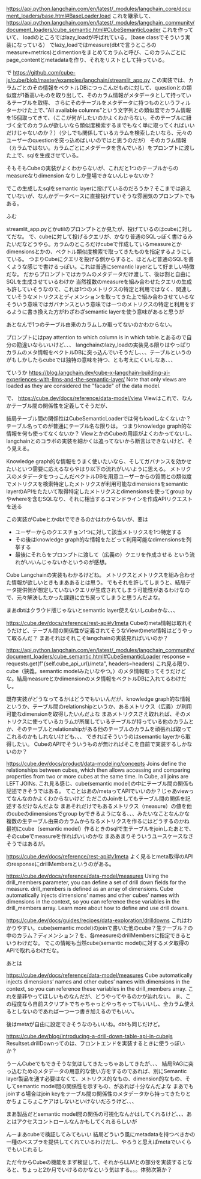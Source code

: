https://api.python.langchain.com/en/latest/_modules/langchain_core/document_loaders/base.html#BaseLoader.load
これを継承して、
https://api.python.langchain.com/en/latest/_modules/langchain_community/document_loaders/cube_semantic.html#CubeSemanticLoader
これを作っていて、
loadのところではlazy_loadが呼ばれている。（base classでそういう実装になっている）
でlazy_loadではmeasure(dbtで言うところのmeasure+metrics)とdimentionをまとめてカラムと呼び、このカラムごとにpage_contentとmetadataを作り、それをリストとして持っている。

で
https://github.com/cube-js/cube/blob/master/examples/langchain/streamlit_app.py
この実装では、カラムごとのその情報をベクトルDBにつっこんだものに対して、questionとの類似度が1番高いものを取り出して、そのカラム情報がメタデータとして持っているテーブルを取得、
さらにそのテーブルをメタデータに持つものというフィルターかけた上で、”All available columns”という文字列との類似度でカラム情報を15個取ってきて、（ここが何がしたいのかよくわからない。そのテーブルに紐づく全てのカラムが欲しいなら類似度検索するまでもなく単に取ってくればいいだけじゃないのか？）（少しでも関係しているカラムを検索したいなら、元々のユーザーのquestionを突っ込めばいいのではと思うのだが）
そのカラム情報（カラムではない。カラムごとにメタデータを含んでいる）をプロンプトに渡した上で、sqlを生成させている。

そもそもCubeの実装がよくわからないが、これだと1つのテーブルからのmeasureなりdimension なりしか登場できないんじゃないか？



でこの生成したsqlをsemantic layerに投げているのだろうか？そこまでは追えていないが、なんかデータベースに直接投げていそうな雰囲気のプロンプトでもある。


ふむ

streamlit_app.pyとかutilのプロンプトとか見たが、投げているのはcubeに対してだな。
で、cubeに対して投げるクエリが、かなり普通のSQLっぽく書けるみたいだなどうやら。カラムのところだけcubeで作成しているmeasureとかdimensionsとかの、ベクトル類似度検索で取ってきたものを指定するようにしている。
つまりCubeにクエリを投げる側からすると、ほとんど普通のSQLを書くような感じで書けるっぽい。これは普通にsemantic layerとして好ましい特徴だな。
だからプロンプトではカラムのメタデータだけ渡して、後は割と自由にSQLを生成させているわけか
当然複数のmeasureを組み合わせたクエリの生成も許していそうなので、これは1つのメトリクスの特定と利用ではなく、関連していそうなメトリクスとディメンションを取ってきた上で組み合わさせているな
そういう意味ではガバナンスという意味では一つのメトリクスの特定と利用をするように書き換えた方がわざわざsemantic layerを使う意味があると思うが

あとなんで1つのテーブル由来のカラムしか取ってないのかわからない。

プロンプトにはpay attention to which column is in which table.とあるので自分の勘違いならいいけど、、、
langchainのlazy_loadの実装見る限りはやっぱりカラムのメタ情報をベクトルDBに突っ込んでいそうだし、、、テーブルというのがもしかしたらcubeでは独特の意味を持つ、とも考えにくいしなあ、、、


ていうか
https://blog.langchain.dev/cube-x-langchain-building-ai-experiences-with-llms-and-the-semantic-layer/
Note that only views are loaded as they are considered the "facade" of the data model.

で、
https://cube.dev/docs/reference/data-model/view
Viewはこれで、なんかテーブル間の関係性を定義してそうだが、

結局テーブル間の関係性はCubeSemanticLoaderでは何もloadしなくないか？テーブル名ってのが普通にテーブル名な限りは。
つまりknowledge graph的な情報を何も使ってなくないか？
ViewとかのCubeの用語がよくわかってないし、langchainとのコラボの実装を細かくは追ってないから断言はできないけど、そう見える。

Knowledge graph的な情報をうまく使いたいなら、そしてガバナンスを効かせたいといつ需要に応えるならやはり以下の流れがいいように思える。
メトリクスのメタデータをつっこんだベクトルDBを用意ユーザーからの質問との類似度でメトリクスを検索特定したメトリクスが利用可能なdimensionsをsemantic layerのAPIをたたいて取得特定したメトリクスとdimensionsを使ってgroup byやwhereを含むSQLなり、それに相当するコマンドラインを作成APIリクエストを送る

この実装がCubeとかdbtでできるのかはわからないが、要は
* ユーザーからのクエスチョン1つに対して該当メトリクスを1つ特定する
* その後はknowledge graph的な情報をたどって利用可能なdimensionsを列挙する
* 最後にそれらをプロンプトに渡して（広義の）クエリを作成させる
という流れがいいんじゃないかというのが感想。


Cube Langchainの実装もわかるけどね。
メトリクスとメトリクスを組み合わせた情報が欲しいときもまああるとは思う。
でもそれを許してしまうと、結局データ提供側が想定していないクエリが生成されてしまう可能性があるわけなので、元々解決したかった課題に立ち戻ってしまうと思うんだよな。


まあdbtはクラウド版じゃないとsemantic layer使えないしcubeかな、、、


https://cube.dev/docs/reference/rest-api#v1meta
Cubeのmeta情報は取れそうだけど、テーブル間の関係性が定義されてそうなViewのmeta情報はどうやって取るんだ？
まあそれはそれこそlangchainの実装見ればいいのか？

https://api.python.langchain.com/en/latest/_modules/langchain_community/document_loaders/cube_semantic.html#CubeSemanticLoader
response = requests.get(f"{self.cube_api_url}/meta", headers=headers)
これ見る限り、cube（狭義。semantic modelみたいなやつ。）のメタ情報取ってそうだけどな。結局measureとかdimensionのメタ情報をベクトルDBに入れてるわけだし。


既存実装がどうなってるかはどうでもいいんだが、knowledge graph的な情報というか、テーブル間のrelationshipというか、あるメトリクス（広義）が利用可能なdimensionを取得したいんだよな
まあメトリクスさえ取れれば、そのメトリクスに使っているカラムが所属しているテーブルが持っている他のカラムとか、そのテーブルとrelationshipがある他のテーブルのカラムを頑張れば取ってこれるのかもしれないけども、、、
できればそういうのはsemantic layerから取得したい。
CubeのAPIでそういうものが無ければそこを自前で実装するしかないのか？

https://cube.dev/docs/product/data-modeling/concepts
Joins define the relationships between cubes, which then allows accessing and comparing properties from two or more cubes at the same time. In Cube, all joins are LEFT JOINs.
これ見る感じ、cube(semantic model)の中にテーブル間の関係も記述できそうではある。
てことはあの/metaってAPIでいいのか？じゃあviewってなんなのかよくわからないけど
ただこのJoinをしてもテーブル間の関係を記述するだけなんだよな
まあそれだけでもあるメトリクス（measure）の値を他のcubeのdimensionsでgroup byできるようになる、、、みたいなことなんかな
複数の生テーブル由来のカラムからなるメトリクスを作るにはどうするのかね
最初にcube（semantic model）作るときのsqlで生テーブルをjoinしたあとで、そのcubeでmeasureを作ればいいのかな
まああまりそういうユースケースなさそうではあるが。


https://cube.dev/docs/reference/rest-api#v1meta
よく見るとmeta取得のAPIのresponseにdrillMembersというのがある。

https://cube.dev/docs/reference/data-model/measures
Using the drill_members parameter, you can define a set of drill down fields for the measure. drill_members is defined as an array of dimensions. Cube automatically injects dimensions’ names and other cubes’ names with dimensions in the context, so you can reference these variables in the drill_members array. Learn more about how to define and use drill downs.


https://cube.dev/docs/guides/recipes/data-exploration/drilldowns
これはわかりやすい。cube(semantic model)のjoinで書いた他のcube？生テーブル？の中のカラム？ディメンション？を、各measureのdrillMembersに指定できるというわけだな。
でこの情報も当然cube(semantic model)に対するメタ取得のAPIで取れるわけだな。

あとは

https://cube.dev/docs/reference/data-model/measures
Cube automatically injects dimensions’ names and other cubes’ names with dimensions in the context, so you can reference these variables in the drill_members array.
これを是非やってほしいものなんだが、どうやってやるのかが辿れない。
ま、この程度なら自前スクリプトでちゃちゃっとやっちゃってもいいし、全カラム使えるとしないのであれば一つ一つ書き加えるのでもいい。


後はmetaが自由に設定できそうなのもいいね。dbtも同じだけど。


https://cube.dev/blog/introducing-a-drill-down-table-api-in-cubejs
Resultset.drillDownってのは、フロントエンドを実装するときに使うっぽいか？


うーんCubeでもできそうな気はしてきたっちゃあしてきたが、、、
結局RAGに突っ込むためのメタデータの用意的な使い方をするのであれば、別にSemantic layer製品を通す必要はなくて、メトリクス的なもの、dimension的なもの、そしてsemantic model間の関係性を示すもの、があれば十分なんだよな
まあでもjoinする場合はjoin keyをテーブル間の関係性のメタデータから持ってきたりとかちょこちょこケアはしないといけないだろうけど、、、

まあ製品だとsemantic model間の関係の可視化なんかはしてくれるけど、、、あとはアクセスコントロールなんかもしてくれるらしいが

んーまあcubeで検証してみてもいい
結局どういう風にmetadataを持つべきかの一種のべスプラを提供してくれているわけだし、やろうと思えばmetaでいくらでもいじれるし

ただ今からCubeの機能をまず検証して、それからLLMとの部分を実装するとなると、ちょっと2か月でいけるのかなという気はする。。。体勢次第か？
